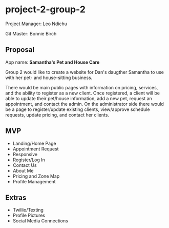# project-2-group-2
Project Manager: Leo Ndichu

Git Master: Bonnie Birch


## Proposal

App name: __Samantha's Pet and House Care__

Group 2 would like to create a website for Dan's daugther Samantha to use with her pet- and house-sitting business. 

There would be main public pages with information on pricing, services, and the ability to register as a new client. Once registered, a client will be able to update their pet/house information, add a new pet, request an appointment, and contact the admin. On the administrator side there would be a page to register/update existing clients, view/approve schedule requests, update pricing, and contact her clients. 

## MVP
* Landing/Home Page
* Appointment Request
* Responsive
* Register/Log In
* Contact Us
* About Me
* Pricing and Zone Map
* Profile Management

## Extras
* Twillio/Texting
* Profile Pictures
* Social Media Connections
